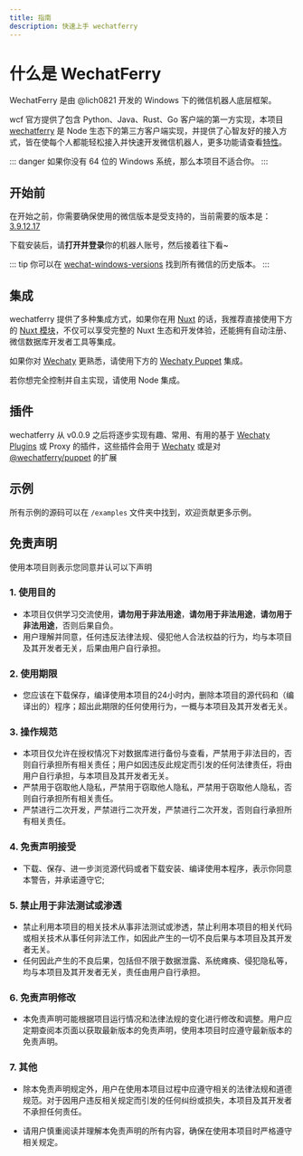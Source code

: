```yaml
---
title: 指南
description: 快速上手 wechatferry
---
```


# 什么是 WechatFerry

WechatFerry 是由 @lich0821 开发的 Windows 下的微信机器人底层框架。

wcf 官方提供了包含 Python、Java、Rust、Go 客户端的第一方实现，本项目 [wechatferry](https://wcferry.netlify.app/) 是 Node 生态下的第三方客户端实现，并提供了心智友好的接入方式，皆在使每个人都能轻松接入并快速开发微信机器人，更多功能请查看[特性](/features.html)。

::: danger
如果你没有 64 位的 Windows 系统，那么本项目不适合你。
:::

## 开始前

在开始之前，你需要确保使用的微信版本是受支持的，当前需要的版本是：[3.9.12.17](https://github.com/tom-snow/wechat-windows-versions/releases/tag/v3.9.12.17)

下载安装后，请**打开并登录**你的机器人账号，然后接着往下看~

::: tip
你可以在 [wechat-windows-versions](https://github.com/tom-snow/wechat-windows-versions/releases) 找到所有微信的历史版本。
:::

## 集成

wechatferry 提供了多种集成方式，如果你在用 [Nuxt](https://nuxt.com/) 的话，我推荐直接使用下方的 [Nuxt 模块](/integrations/nuxt.html)，不仅可以享受完整的 Nuxt 生态和开发体验，还能拥有自动注册、微信数据库开发者工具等集成。

如果你对 [Wechaty](https://wechaty.js.org/) 更熟悉，请使用下方的 [Wechaty Puppet](/integrations/wechaty.html) 集成。

若你想完全控制并自主实现，请使用 Node 集成。

<ContentIntegrations />

## 插件

wechatferry 从 v0.0.9 之后将逐步实现有趣、常用、有用的基于 [Wechaty Plugins](https://wechaty.js.org/docs/using-plugin-with-wechaty/overview) 或 Proxy 的插件，这些插件会用于 [Wechaty](https://wechaty.js.org/) 或是对 [@wechatferry/puppet](https://www.jsdocs.io/package/@wechatferry/puppet) 的扩展

<ContentPlugins />

## 示例

所有示例的源码可以在 `/examples` 文件夹中找到，欢迎贡献更多示例。

<ContentExamples/>

## 免责声明

使用本项目则表示您同意并认可以下声明

### 1. 使用目的

* 本项目仅供学习交流使用，**请勿用于非法用途**，**请勿用于非法用途**，**请勿用于非法用途**，否则后果自负。
* 用户理解并同意，任何违反法律法规、侵犯他人合法权益的行为，均与本项目及其开发者无关，后果由用户自行承担。

### 2. 使用期限

* 您应该在下载保存，编译使用本项目的24小时内，删除本项目的源代码和（编译出的）程序；超出此期限的任何使用行为，一概与本项目及其开发者无关。

### 3. 操作规范

* 本项目仅允许在授权情况下对数据库进行备份与查看，严禁用于非法目的，否则自行承担所有相关责任；用户如因违反此规定而引发的任何法律责任，将由用户自行承担，与本项目及其开发者无关。
* 严禁用于窃取他人隐私，严禁用于窃取他人隐私，严禁用于窃取他人隐私，否则自行承担所有相关责任。
* 严禁进行二次开发，严禁进行二次开发，严禁进行二次开发，否则自行承担所有相关责任。

### 4. 免责声明接受

* 下载、保存、进一步浏览源代码或者下载安装、编译使用本程序，表示你同意本警告，并承诺遵守它;

### 5. 禁止用于非法测试或渗透

* 禁止利用本项目的相关技术从事非法测试或渗透，禁止利用本项目的相关代码或相关技术从事任何非法工作，如因此产生的一切不良后果与本项目及其开发者无关。
* 任何因此产生的不良后果，包括但不限于数据泄露、系统瘫痪、侵犯隐私等，均与本项目及其开发者无关，责任由用户自行承担。

### 6. 免责声明修改

* 本免责声明可能根据项目运行情况和法律法规的变化进行修改和调整。用户应定期查阅本页面以获取最新版本的免责声明，使用本项目时应遵守最新版本的免责声明。

### 7. 其他

* 除本免责声明规定外，用户在使用本项目过程中应遵守相关的法律法规和道德规范。对于因用户违反相关规定而引发的任何纠纷或损失，本项目及其开发者不承担任何责任。

* 请用户慎重阅读并理解本免责声明的所有内容，确保在使用本项目时严格遵守相关规定。
